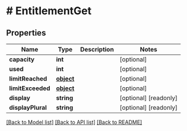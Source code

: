 # # EntitlementGet

## Properties

Name | Type | Description | Notes
------------ | ------------- | ------------- | -------------
**capacity** | **int** |  | [optional] 
**used** | **int** |  | [optional] 
**limitReached** | [**object**](.md) |  | [optional] 
**limitExceeded** | [**object**](.md) |  | [optional] 
**display** | **string** |  | [optional] [readonly] 
**displayPlural** | **string** |  | [optional] [readonly] 

[[Back to Model list]](../../README.md#documentation-for-models) [[Back to API list]](../../README.md#documentation-for-api-endpoints) [[Back to README]](../../README.md)


